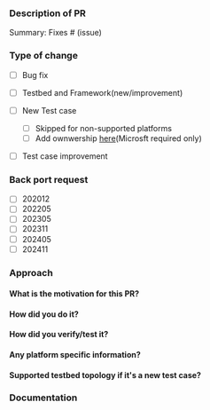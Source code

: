 <!--
Please make sure you've read and understood our contributing guidelines;
https://github.com/sonic-net/SONiC/blob/gh-pages/CONTRIBUTING.md

Please provide following information to help code review process a bit easier:
-->
### Description of PR
<!--
- Please include a summary of the change and which issue is fixed.
- Please also include relevant motivation and context. Where should reviewer start? background context?
- List any dependencies that are required for this change.
-->

Summary:
Fixes # (issue)

### Type of change

<!--
- Fill x for your type of change.
- e.g.
- [x] Bug fix
-->

- [ ] Bug fix
- [ ] Testbed and Framework(new/improvement)
- [ ] New Test case
    - [ ] Skipped for non-supported platforms
    - [ ] Add ownwership [here](https://msazure.visualstudio.com/AzureWiki/_wiki/wikis/AzureWiki.wiki/744287/TSG-for-ownership-modification)(Microsft required only)
- [ ] Test case improvement


### Back port request
- [ ] 202012
- [ ] 202205
- [ ] 202305
- [ ] 202311
- [ ] 202405
- [ ] 202411

### Approach
#### What is the motivation for this PR?

#### How did you do it?

#### How did you verify/test it?

#### Any platform specific information?

#### Supported testbed topology if it's a new test case?

### Documentation
<!--
(If it's a new feature, new test case)
Did you update documentation/Wiki relevant to your implementation?
Link to the wiki page?
-->
